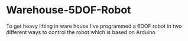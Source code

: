 # Warehouse-5DOF-Robot
To get heavy lifting in ware house I've programmed a 6DOF robot in two different ways to control the robot which is based on Arduino
